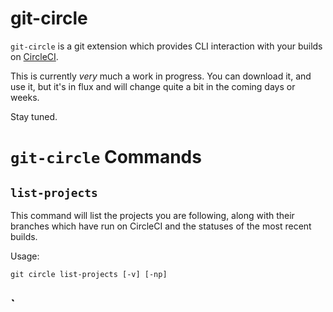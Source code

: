 # git-circle

`git-circle` is a git extension which provides CLI interaction with
your builds on [CircleCI](https://circleci.com/).

This is currently *very* much a work in progress. You can download it, and use
it, but it's in flux and will change quite a bit in the coming days or weeks.

Stay tuned.

# `git-circle` Commands

## `list-projects`

This command will list the projects you are following, along with their
branches which have run on CircleCI and the statuses of the most recent
builds.

Usage:

```
git circle list-projects [-v] [-np]
```

## `
